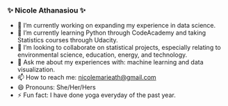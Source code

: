 ### ✨ Nicole Athanasiou ✨ 

- 🔭 I’m currently working on expanding my experience in data science.
- 🌱 I’m currently learning Python through CodeAcademy and taking Statistics courses through Udacity.
- 👯 I’m looking to collaborate on statistical projects, especially relating to environmental science, education, energy, and technology.
- 💬 Ask me about my experiences with: machine learning and data visualization.
- 📫 How to reach me: nicolemarieath@gmail.com
- 😄 Pronouns: She/Her/Hers
- ⚡ Fun fact: I have done yoga everyday of the past year.
